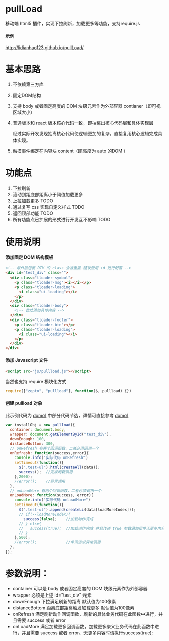 # pullLoad
移动端 html5 插件，实现下拉刷新，加载更多等功能，支持require.js

#### 示例
http://lidianhao123.github.io/pullLoad/

# 基本思路
1. 不依赖第三方库
2. 固定DOM结构
3. 支持 body 或者固定高度的 DOM 块级元素作为外部容器 contianer（即可视区域大小）
4. 普通版本和 react 版本核心代码一致，即抽离出核心代码层和具体实现层 

    经过实际开发发现抽离核心代码使逻辑更加的复杂，直接复用核心逻辑完成具体实现。
    
5. 触摸事件绑定在内容块 content（即高度为 auto 的DOM ）

# 功能点
1. 下拉刷新
2. 滚动到距底部距离小于阈值加载更多
3. 上拉加载更多 TODO
4. 通过复写 css 实现自定义样式 TODO
5. 返回顶部功能 TODO
6. 所有功能点已扩展的形式进行开发互不影响 TODO

# 使用说明
#### 添加固定 DOM 结构模板

```html
<!-- 最外层包裹 DIV 的 class 会被重置 建议使用 id 进行配置 -->
<div id="test_div" class="">
  <div class="tloader-symbol">
    <p class="tloader-msg"><i></i></p>
    <p class="tloader-loading">
      <i class="ui-loading"></i>
    </p>
  </div>
  <div class="tloader-body">
    <!-- 此处添加具体内容 -->
  </div>
  <div class="tloader-footer">
    <p class="tloader-btn"></p>
    <p class="tloader-loading">
      <i class="ui-loading"></i>
    </p>
  </div>
</div>
```

#### 添加 Javascript 文件

```html
<script src="js/pullload.js"></script>
```
当然也支持 require 模块化方式
```js
require(["zepto", "pullload"], function($, pullload) {})
```

#### 创建 pullload 对象

此示例代码为 [domo1](http://lidianhao123.github.io/pullLoad/index.html) 中部分代码节选，详情可直接参考 [domo1](http://lidianhao123.github.io/pullLoad/index.html) 
```js
var installObj = new pullload({
  container: document.body,
  wrapper: document.getElementById("test_div"),
  downEnough: 100,
  distanceBottom: 300,
  // onRefresh 有两个回调函数，二者必须调用一个
  onRefresh: function(success,error){
    console.info("实际代码 onRefresh")
    setTimeout(function(){
      $(".test-ul").html(createAll(data));
      success();  //完成刷新调用
    },2000);
    //error();    //异常调用
  },
  // onLoadMore 有两个回调函数，二者必须调用一个
  onLoadMore: function(success, error){
    console.info("实际代码 onLoadMore")
    setTimeout(function(){
      $(".test-ul").append(createLi(data[loadMoreIndex]));
      // if(--loadMoreIndex){
        success(false);    //加载动作完成
      // } else{
      //   success(true);  //加载动作完成 并且传递 true 参数通知组件无更多内容
      // }
    },500);
    //error();             //单词请求异常调用
  },
});
```

# 参数说明：
- container  可以是 body 或者固定高度的 DOM 块级元素作为外部容器
- wrapper    必须是上述 id="test_div" 元素
- downEnough 下拉满足刷新的距离 默认值为100像素
- distanceBottom 距离底部距离触发加载更多 默认值为100像素 
- onRefresh  满足刷新动作回调函数，刷新的具体业务代码在此函数中进行，并且需要 success 或者 error
- onLoadMore 满足加载更多回调函数，加载更多聚义业务代码在此函数中进行，并且需要 success 或者 error。无更多内容时请执行success(true);